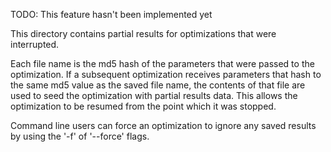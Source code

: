 TODO: This feature hasn't been implemented yet

This directory contains partial results for optimizations that were interrupted.
 
Each file name is the md5 hash of the parameters that were passed to the 
optimization. If a subsequent optimization receives parameters that hash to the 
same md5 value as the saved file name, the contents of that file are used to 
seed the optimization with partial results data. This allows the optimization to
be resumed from the point which it was stopped.

Command line users can force an optimization to ignore any saved results by 
using the '-f' of '--force' flags.